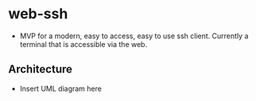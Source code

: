 # web-ssh

- MVP for a modern, easy to access, easy to use ssh client. Currently a terminal that is accessible via the web.

## Architecture
- Insert UML diagram here

